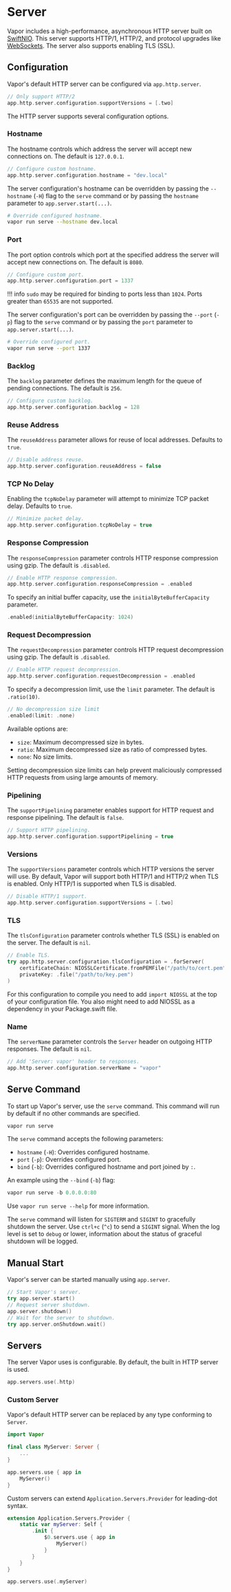 # Server

Vapor includes a high-performance, asynchronous HTTP server built on [SwiftNIO](https://github.com/apple/swift-nio). This server supports HTTP/1, HTTP/2, and protocol upgrades like [WebSockets](websockets.md). The server also supports enabling TLS (SSL).

## Configuration

Vapor's default HTTP server can be configured via `app.http.server`. 

```swift
// Only support HTTP/2
app.http.server.configuration.supportVersions = [.two]
```

The HTTP server supports several configuration options. 

### Hostname

The hostname controls which address the server will accept new connections on. The default is `127.0.0.1`.

```swift
// Configure custom hostname.
app.http.server.configuration.hostname = "dev.local"
```

The server configuration's hostname can be overridden by passing the `--hostname` (`-H`) flag to the `serve` command or by passing the `hostname` parameter to `app.server.start(...)`. 

```sh
# Override configured hostname.
vapor run serve --hostname dev.local
```

### Port

The port option controls which port at the specified address the server will accept new connections on. The default is `8080`. 

```swift
// Configure custom port.
app.http.server.configuration.port = 1337
```

!!! info
	`sudo` may be required for binding to ports less than `1024`. Ports greater than `65535` are not supported. 


The server configuration's port can be overridden by passing the `--port` (`-p`) flag to the `serve` command or by passing the `port` parameter to `app.server.start(...)`. 

```sh
# Override configured port.
vapor run serve --port 1337
```

### Backlog

The `backlog` parameter defines the maximum length for the queue of pending connections. The default is `256`.

```swift
// Configure custom backlog.
app.http.server.configuration.backlog = 128
```

### Reuse Address

The `reuseAddress` parameter allows for reuse of local addresses. Defaults to `true`.

```swift
// Disable address reuse.
app.http.server.configuration.reuseAddress = false
```

### TCP No Delay

Enabling the `tcpNoDelay` parameter will attempt to minimize TCP packet delay. Defaults to `true`. 

```swift
// Minimize packet delay.
app.http.server.configuration.tcpNoDelay = true
```

### Response Compression

The `responseCompression` parameter controls HTTP response compression using gzip. The default is `.disabled`.

```swift
// Enable HTTP response compression.
app.http.server.configuration.responseCompression = .enabled
```

To specify an initial buffer capacity, use the `initialByteBufferCapacity` parameter.

```swift
.enabled(initialByteBufferCapacity: 1024)
```

### Request Decompression

The `requestDecompression` parameter controls HTTP request decompression using gzip. The default is `.disabled`.

```swift
// Enable HTTP request decompression.
app.http.server.configuration.requestDecompression = .enabled
```

To specify a decompression limit, use the `limit` parameter. The default is `.ratio(10)`.

```swift
// No decompression size limit
.enabled(limit: .none)
```

Available options are:

- `size`: Maximum decompressed size in bytes.
- `ratio`: Maximum decompressed size as ratio of compressed bytes.
- `none`: No size limits.

Setting decompression size limits can help prevent maliciously compressed HTTP requests from using large amounts of memory.

### Pipelining

The `supportPipelining` parameter enables support for HTTP request and response pipelining. The default is `false`. 

```swift
// Support HTTP pipelining.
app.http.server.configuration.supportPipelining = true
```

### Versions

The `supportVersions` parameter controls which HTTP versions the server will use. By default, Vapor will support both HTTP/1 and HTTP/2 when TLS is enabled. Only HTTP/1 is supported when TLS is disabled. 

```swift
// Disable HTTP/1 support.
app.http.server.configuration.supportVersions = [.two]
```

### TLS

The `tlsConfiguration` parameter controls whether TLS (SSL) is enabled on the server. The default is `nil`. 

```swift
// Enable TLS.
try app.http.server.configuration.tlsConfiguration = .forServer(
    certificateChain: NIOSSLCertificate.fromPEMFile("/path/to/cert.pem").map { .certificate($0) },
    privateKey: .file("/path/to/key.pem")
)
```

For this configuration to compile you need to add `import NIOSSL` at the top of your configuration file. You also might need to add NIOSSL as a dependency in your Package.swift file.

### Name

The `serverName` parameter controls the `Server` header on outgoing HTTP responses. The default is `nil`.

```swift
// Add 'Server: vapor' header to responses.
app.http.server.configuration.serverName = "vapor"
```

## Serve Command

To start up Vapor's server, use the `serve` command. This command will run by default if no other commands are specified. 

```swift
vapor run serve
```

The `serve` command accepts the following parameters:

- `hostname` (`-H`): Overrides configured hostname.
- `port` (`-p`): Overrides configured port.
- `bind` (`-b`): Overrides configured hostname and port joined by `:`. 

An example using the `--bind` (`-b`) flag:

```swift
vapor run serve -b 0.0.0.0:80
```

Use `vapor run serve --help` for more information.

The `serve` command will listen for `SIGTERM` and `SIGINT` to gracefully shutdown the server. Use `ctrl+c` (`^c`) to send a `SIGINT` signal. When the log level is set to `debug` or lower, information about the status of graceful shutdown will be logged.

## Manual Start

Vapor's server can be started manually using `app.server`.

```swift
// Start Vapor's server.
try app.server.start()
// Request server shutdown.
app.server.shutdown()
// Wait for the server to shutdown.
try app.server.onShutdown.wait()
```

## Servers

The server Vapor uses is configurable. By default, the built in HTTP server is used.

```swift
app.servers.use(.http)
```

### Custom Server

Vapor's default HTTP server can be replaced by any type conforming to `Server`. 

```swift
import Vapor

final class MyServer: Server {
	...
}

app.servers.use { app in
	MyServer()
}
```

Custom servers can extend `Application.Servers.Provider` for leading-dot syntax.

```swift
extension Application.Servers.Provider {
    static var myServer: Self {
        .init {
            $0.servers.use { app in
            	MyServer()
            }
        }
    }
}

app.servers.use(.myServer)
```
